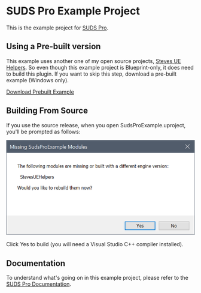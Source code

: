# SUDS Pro Example Project

This is the example project for [SUDS Pro](https://www.unrealengine.com/marketplace/en-US/product/98046b91d2d4470f8c10db3589b3640e).

## Using a Pre-built version

This example uses another one of my open source projects, [Steves UE Helpers](https://github.com/sinbad/StevesUEHelpers).
So even though this example project is Blueprint-only, it does need to build this
plugin. If you want to skip this step, download a pre-built example
 (Windows only).

 [Download Prebuilt Example]()

## Building From Source

If you use the source release, when you open SudsProExample.uproject, you'll be prompted
as follows:

![Build prompt](BuildHelpersPrompt.png)

Click Yes to build (you will need a Visual Studio C++ compiler installed).

## Documentation

To understand what's going on in this example project, please refer to the
[SUDS Pro Documentation](https://olddoorways.com/sudspro/docs/).